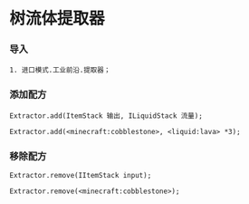 # 树流体提取器

### 导入

```zenscript
1. 进口模式.工业前沿.提取器；
```

### 添加配方

```zenscript
Extractor.add(ItemStack 输出, ILiquidStack 流量);

Extractor.add(<minecraft:cobblestone>, <liquid:lava> *3);
```

### 移除配方

```zenscript
Extractor.remove(IItemStack input);

Extractor.remove(<minecraft:cobblestone>);
```